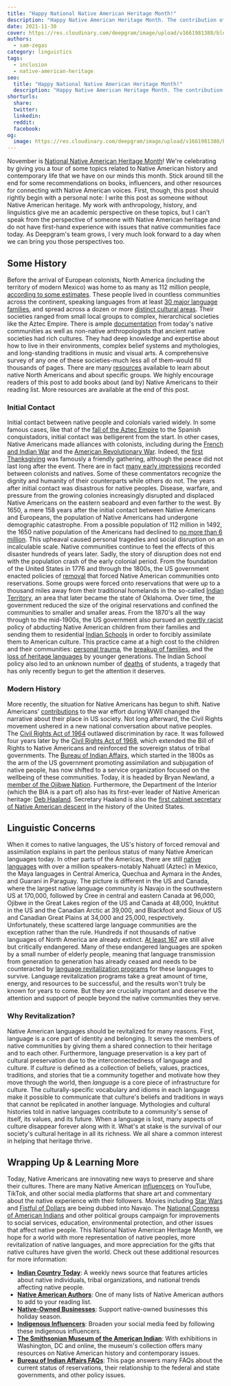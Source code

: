 ```yaml
---
title: "Happy National Native American Heritage Month!"
description: "Happy Native American Heritage Month. The contribution of Native Americans to our culture and nation are underrepresented due to past and currently discrimination. As a nation, we hope to better embrace their culture and important languages for future generations."
date: 2021-11-30
cover: https://res.cloudinary.com/deepgram/image/upload/v1661981388/blog/happy-national-native-american-heritage-month/blog-native-american-heritage-month-2021-thumb-554.png
authors:
  - sam-zegas
category: linguistics
tags:
  - inclusion
  - native-american-heritage
seo:
  title: "Happy National Native American Heritage Month!"
  description: "Happy Native American Heritage Month. The contribution of Native Americans to our culture and nation are underrepresented due to past and currently discrimination. As a nation, we hope to better embrace their culture and important languages for future generations."
shorturls:
  share: 
  twitter: 
  linkedin: 
  reddit: 
  facebook: 
og:
  image: https://res.cloudinary.com/deepgram/image/upload/v1661981388/blog/happy-national-native-american-heritage-month/blog-native-american-heritage-month-2021-thumb-554.png
---
```


November is [National Native American Heritage Month](https://nativeamericanheritagemonth.gov/)! We're celebrating by giving you a tour of some topics related to Native American history and contemporary life that we have on our minds this month. Stick around till the end for some recommendations on books, influencers, and other resources for connecting with Native American voices. First, though, this post should rightly begin with a personal note: I write this post as someone without Native American heritage. My work with anthropology, history, and linguistics give me an academic perspective on these topics, but I can't speak from the perspective of someone with Native American heritage and do not have first-hand experience with issues that native communities face today. As Deepgram's team grows, I very much look forward to a day when we can bring you those perspectives too.

## Some History

Before the arrival of European colonists, North America (including the territory of modern Mexico) was home to as many as 112 million people, [according to some estimates](https://uwpress.wisc.edu/books/0289.htm). These people lived in countless communities across the continent, speaking languages from at least [30 major language families](https://commons.wikimedia.org/wiki/File:Langs_N.Amer.png), and spread across a dozen or more [distinct cultural areas](https://commons.wikimedia.org/wiki/File:North_American_cultural_areas.png). Their societies ranged from small local groups to complex, hierarchical societies like the Aztec Empire. There is ample [documentation](https://americanindian.si.edu/nk360/lessons-resources/search-resources) from today's native communities as well as non-native anthropologists that ancient native societies had rich cultures. They had deep knowledge and expertise about how to live in their environments, complex belief systems and mythologies, and long-standing traditions in music and visual arts. A comprehensive survey of any one of these societies-much less all of them-would fill thousands of pages. There are many [resources](https://www.loc.gov/rr/main/indians_rec_links/overview.html) available to learn about native North Americans and about specific groups. We highly encourage readers of this post to add books about (and by) Native Americans to their reading list. More resources are available at the end of this post.

### Initial Contact

Initial contact between native people and colonials varied widely. In some famous cases, like that of the [fall of the Aztec Empire](https://www.smithsonianmag.com/smart-news/mexico-city-marks-500th-anniversary-fall-tenochtitlan-180977794/) to the Spanish conquistadors, initial contact was belligerent from the start. In other cases, Native Americans made alliances with colonists, including during the [French and Indian War](https://history.state.gov/milestones/1750-1775/french-indian-war) and the [American Revolutionary War](https://historyofmassachusetts.org/native-americans-revolutionary-war/). Indeed, the [first Thanksgiving](https://time.com/4577425/thanksgiving-2016-true-story/) was famously a friendly gathering, although the peace did not last long after the event. There are in fact [many early impressions](http://nationalhumanitiescenter.org/pds/becomingamer/peoples/text3/indianscolonists.pdf) recorded between colonists and natives. Some of these commentators recognize the dignity and humanity of their counterparts while others do not. The years after initial contact was disastrous for native peoples. Disease, warfare, and pressure from the growing colonies increasingly disrupted and displaced Native Americans on the eastern seaboard and even farther to the west. By 1650, a mere 158 years after the initial contact between Native Americans and Europeans, the population of Native Americans had undergone demographic catastrophe. From a possible population of 112 million in 1492, the 1650 native population of the Americans had declined to [no more than 6 million](https://uwpress.wisc.edu/books/0289.htm). This upheaval caused personal tragedies and social disruption on an incalculable scale. Native communities continue to feel the effects of this disaster hundreds of years later. Sadly, the story of disruption does not end with the population crash of the early colonial period. From the foundation of the United States in 1776 and through the 1800s, the US government enacted policies of [removal](https://www.loc.gov/classroom-materials/immigration/native-american/removing-native-americans-from-their-land/) that forced Native American communities onto reservations. Some groups were forced onto reservations that were up to a thousand miles away from their traditional homelands in the so-called [Indian Territory](https://www.npr.org/templates/story/story.php?storyId=12261992#:~:text=In%201830%2C%20Congress%20passed%20the,it%20included%20modern%2Dday%20Oklahoma.), an area that later became the state of Oklahoma. Over time, the government reduced the size of the original reservations and confined the communities to smaller and smaller areas. From the 1870's all the way through to the mid-1900s, the US government also pursued an [overtly racist](http://historymatters.gmu.edu/d/4929/) policy of abducting Native American children from their families and sending them to residential [Indian Schools](https://www.npr.org/templates/story/story.php?storyId=16516865) in order to forcibly assimilate them to American culture. This practice came at a high cost to the children and their communities: [personal trauma](https://www.theatlantic.com/education/archive/2019/03/traumatic-legacy-indian-boarding-schools/584293/), the [breakup of families](https://www.mprnews.org/story/2019/10/03/stories-of-life-in-indian-boarding-schools), and the [loss of heritage languages](https://www.hcn.org/issues/51.21-22/indigenous-affairs-the-u-s-has-spent-more-money-erasing-native-languages-than-saving-them) by younger generations. The Indian School policy also led to an unknown number of [deaths](https://www.teenvogue.com/story/indian-residential-schools-graves) of students, a tragedy that has only recently begun to get the attention it deserves.

### Modern History

More recently, the situation for Native Americans has begun to shift. Native Americans' [contributions](https://www.uso.org/stories/2914-a-history-of-military-service-native-americans-in-the-u-s-military-yesterday-and-today) to the war effort during WWII changed the narrative about their place in US society. Not long afterward, the Civil Rights movement ushered in a new national conversation about native peoples. The [Civil Rights Act of 1964](https://en.wikipedia.org/wiki/Civil_Rights_Act_of_1964) outlawed discrimination by race. It was followed four years later by the [Civil Rights Act of 1968](https://en.wikipedia.org/wiki/Civil_Rights_Act_of_1968), which extended the Bill of Rights to Native Americans and reinforced the sovereign status of tribal governments. The [Bureau of Indian Affairs,](https://www.bia.gov/) which started in the 1800s as the arm of the US government promoting assimilation and subjugation of native people, has now shifted to a service organization focused on the wellbeing of these communities. Today, it is headed by Bryan Newland, a [member of the Ojibwe Nation](https://www.bia.gov/as-ia). Furthermore, the Department of the Interior (which the BIA is a part of) also has its first-ever leader of Native American heritage: [Deb Haaland](https://www.doi.gov/secretary-deb-haaland). Secretary Haaland is also the [first cabinet secretary of Native American descent](https://www.reuters.com/article/us-usa-interior-haaland/deb-haaland-becomes-first-ever-native-american-u-s-cabinet-secretary-idUSKBN2B72SO) in the history of the United States.

## Linguistic Concerns

When it comes to native languages, the US's history of forced removal and assimilation explains in part the perilous status of many Native American languages today. In other parts of the Americas, there are still [native languages](https://en.wikipedia.org/wiki/Indigenous_languages_of_the_Americas) with over a million speakers-notably Nahuatl (Aztec) in Mexico, the Maya languages in Central America, Quechua and Aymara in the Andes, and Guaraní in Paraguay. The picture is different in the US and Canada, where the largest native language community is Navajo in the southwestern US at 170,000, followed by Cree in central and eastern Canada at 96,000, Ojibwe in the Great Lakes region of the US and Canada at 48,000, Inuktitut in the US and the Canadian Arctic at 39,000, and Blackfoot and Sioux of US and Canadian Great Plains at 34,000 and 25,000, respectively. Unfortunately, these scattered large language communities are the exception rather than the rule. Hundreds if not thousands of native languages of North America are already extinct. [At least 167](https://www.endangeredlanguages.com/lang/country/USA) are still alive but critically endangered. Many of these endangered languages are spoken by a small number of elderly people, meaning that language transmission from generation to generation has already ceased and needs to be counteracted by [language revitalization programs](https://www.acf.hhs.gov/ana/preserving-native-languages-article) for these languages to survive. Language revitalization programs take a great amount of time, energy, and resources to be successful, and the results won't truly be known for years to come. But they are crucially important and deserve the attention and support of people beyond the native communities they serve.

### Why Revitalization?

Native American languages should be revitalized for many reasons. First, language is a core part of identity and belonging. It serves the members of native communities by giving them a shared connection to their heritage and to each other. Furthermore, language preservation is a key part of cultural preservation due to the interconnectedness of language and culture. If _culture_ is defined as a collection of beliefs, values, practices, traditions, and stories that tie a community together and motivate how they move through the world, then _language_ is a core piece of infrastructure for culture. The culturally-specific vocabulary and idioms in each language make it possible to communicate that culture's beliefs and traditions in ways that cannot be replicated in another language. Mythologies and cultural histories told in native languages contribute to a community's sense of itself, its values, and its future. When a language is lost, many aspects of culture disappear forever along with it. What's at stake is the survival of our society's cultural heritage in all its richness. We all share a common interest in helping that heritage thrive.

## Wrapping Up & Learning More

Today, Native Americans are innovating new ways to preserve and share their cultures. There are many Native American [influencers](https://www.youtube.com/watch?v=YUulYAbg3Jo) on YouTube, TikTok, and other social media platforms that share art and commentary about the native experience with their followers. Movies including [Star Wars](https://www.starwars.com/news/navajo-language-star-wars-a-new-hope) and [Fistful of Dollars](https://www.npr.org/2021/11/17/1055897665/dubbing-a-fistful-of-dollars-to-spread-the-navajo-language) are being dubbed into Navajo. The [National Congress of American Indians](https://www.ncai.org/) and other political groups campaign for improvements to social services, education, environmental protection, and other issues that affect native people. This National Native American Heritage Month, we hope for a world with more representation of native peoples, more revitalization of native languages, and more appreciation for the gifts that native cultures have given the world. Check out these additional resources for more information:

*   [**Indian Country Today**](https://indiancountrytoday.com/): A weekly news source that features articles about native individuals, tribal organizations, and national trends affecting native people.
*   [**Native American Authors**](https://reedsy.com/discovery/blog/native-american-authors): One of many lists of Native American authors to add to your reading list. 
*   [**Native-Owned Businesses**](https://www.businessinsider.com/native-owned-businesses): Support native-owned businesses this holiday season.
*   [**Indigenous Influencers**](https://www.huffpost.com/entry/indigenous-instagram-accounts-to-follow_l_5f9b17e5c5b65a0efac98867): Broaden your social media feed by following these indigenous influencers.
*   [**The Smithsonian Museum of the American Indian**](https://americanindian.si.edu/): With exhibitions in Washington, DC and online, the museum's collection offers many resources on Native American history and contemporary issues.
*   [**Bureau of Indian Affairs FAQs**](https://www.bia.gov/frequently-asked-questions#:~:text=As%20U.S.%20citizens%2C%20American%20Indians,tribe%2C%20unless%20Congress%20provides%20otherwise): This page answers many FAQs about the current status of reservations, their relationship to the federal and state governments, and other policy issues.

